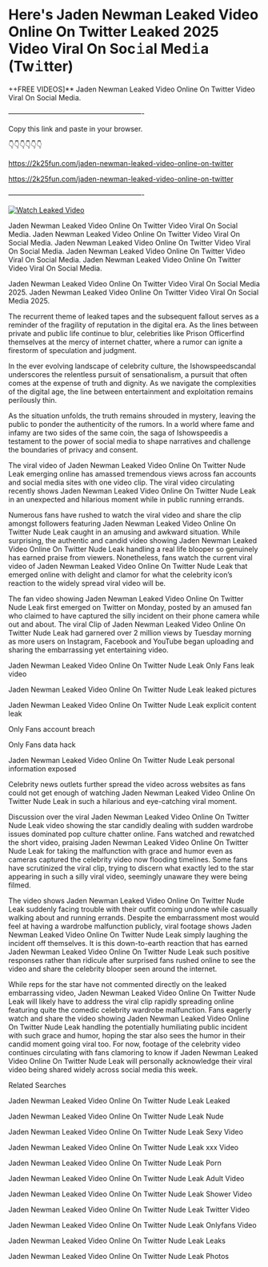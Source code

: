 # Here's Jaden Newman Leaked Video Online On Twitter Leaked 2025 Video Viral On Soc𝚒al Med𝚒a (Tw𝚒tter)

++FREE VIDEOS]** Jaden Newman Leaked Video Online On Twitter Video Viral On Social Media.

———————————————————-

Copy this link and paste in your browser.

👇👇👇👇👇👇

https://2k25fun.com/jaden-newman-leaked-video-online-on-twitter

https://2k25fun.com/jaden-newman-leaked-video-online-on-twitter

———————————————————-

[![Watch Leaked Video](https://miro.medium.com/v2/resize:fit:828/format:webp/1*cilzJN44JGOrTw9NJCrNHA.gif "Watch Leaked Video")](https://2k25fun.com/jaden-newman-leaked-video-online-on-twitter)

Jaden Newman Leaked Video Online On Twitter Video Viral On Social Media. Jaden Newman Leaked Video Online On Twitter Video Viral On Social Media. Jaden Newman Leaked Video Online On Twitter Video Viral On Social Media. Jaden Newman Leaked Video Online On Twitter Video Viral On Social Media. Jaden Newman Leaked Video Online On Twitter Video Viral On Social Media.

Jaden Newman Leaked Video Online On Twitter Video Viral On Social Media 2025. Jaden Newman Leaked Video Online On Twitter Video Viral On Social Media 2025.

The recurrent theme of leaked tapes and the subsequent fallout serves as a reminder of the fragility of reputation in the digital era. As the lines between private and public life continue to blur, celebrities like Prison Officerfind themselves at the mercy of internet chatter, where a rumor can ignite a firestorm of speculation and judgment.

In the ever evolving landscape of celebrity culture, the Ishowspeedscandal underscores the relentless pursuit of sensationalism, a pursuit that often comes at the expense of truth and dignity. As we navigate the complexities of the digital age, the line between entertainment and exploitation remains perilously thin.

As the situation unfolds, the truth remains shrouded in mystery, leaving the public to ponder the authenticity of the rumors. In a world where fame and infamy are two sides of the same coin, the saga of Ishowspeedis a testament to the power of social media to shape narratives and challenge the boundaries of privacy and consent.

The viral video of Jaden Newman Leaked Video Online On Twitter Nude Leak emerging online has amassed tremendous views across fan accounts and social media sites with one video clip. The viral video circulating recently shows Jaden Newman Leaked Video Online On Twitter Nude Leak in an unexpected and hilarious moment while in public running errands.

Numerous fans have rushed to watch the viral video and share the clip amongst followers featuring Jaden Newman Leaked Video Online On Twitter Nude Leak caught in an amusing and awkward situation. While surprising, the authentic and candid video showing Jaden Newman Leaked Video Online On Twitter Nude Leak handling a real life blooper so genuinely has earned praise from viewers. Nonetheless, fans watch the current viral video of Jaden Newman Leaked Video Online On Twitter Nude Leak that emerged online with delight and clamor for what the celebrity icon’s reaction to the widely spread viral video will be.

The fan video showing Jaden Newman Leaked Video Online On Twitter Nude Leak first emerged on Twitter on Monday, posted by an amused fan who claimed to have captured the silly incident on their phone camera while out and about. The viral Clip of Jaden Newman Leaked Video Online On Twitter Nude Leak had garnered over 2 million views by Tuesday morning as more users on Instagram, Facebook and YouTube began uploading and sharing the embarrassing yet entertaining video.

Jaden Newman Leaked Video Online On Twitter Nude Leak Only Fans leak video

Jaden Newman Leaked Video Online On Twitter Nude Leak leaked pictures

Jaden Newman Leaked Video Online On Twitter Nude Leak explicit content leak

Only Fans account breach

Only Fans data hack

Jaden Newman Leaked Video Online On Twitter Nude Leak personal information exposed

Celebrity news outlets further spread the video across websites as fans could not get enough of watching Jaden Newman Leaked Video Online On Twitter Nude Leak in such a hilarious and eye-catching viral moment.

Discussion over the viral Jaden Newman Leaked Video Online On Twitter Nude Leak video showing the star candidly dealing with sudden wardrobe issues dominated pop culture chatter online. Fans watched and rewatched the short video, praising Jaden Newman Leaked Video Online On Twitter Nude Leak for taking the malfunction with grace and humor even as cameras captured the celebrity video now flooding timelines. Some fans have scrutinized the viral clip, trying to discern what exactly led to the star appearing in such a silly viral video, seemingly unaware they were being filmed.

The video shows Jaden Newman Leaked Video Online On Twitter Nude Leak suddenly facing trouble with their outfit coming undone while casually walking about and running errands. Despite the embarrassment most would feel at having a wardrobe malfunction publicly, viral footage shows Jaden Newman Leaked Video Online On Twitter Nude Leak simply laughing the incident off themselves. It is this down-to-earth reaction that has earned Jaden Newman Leaked Video Online On Twitter Nude Leak such positive responses rather than ridicule after surprised fans rushed online to see the video and share the celebrity blooper seen around the internet.

While reps for the star have not commented directly on the leaked embarrassing video, Jaden Newman Leaked Video Online On Twitter Nude Leak will likely have to address the viral clip rapidly spreading online featuring quite the comedic celebrity wardrobe malfunction. Fans eagerly watch and share the video showing Jaden Newman Leaked Video Online On Twitter Nude Leak handling the potentially humiliating public incident with such grace and humor, hoping the star also sees the humor in their candid moment going viral too. For now, footage of the celebrity video continues circulating with fans clamoring to know if Jaden Newman Leaked Video Online On Twitter Nude Leak will personally acknowledge their viral video being shared widely across social media this week.

Related Searches

Jaden Newman Leaked Video Online On Twitter Nude Leak Leaked

Jaden Newman Leaked Video Online On Twitter Nude Leak Nude

Jaden Newman Leaked Video Online On Twitter Nude Leak Sexy Video

Jaden Newman Leaked Video Online On Twitter Nude Leak xxx Video

Jaden Newman Leaked Video Online On Twitter Nude Leak Porn

Jaden Newman Leaked Video Online On Twitter Nude Leak Adult Video

Jaden Newman Leaked Video Online On Twitter Nude Leak Shower Video

Jaden Newman Leaked Video Online On Twitter Nude Leak Twitter Video

Jaden Newman Leaked Video Online On Twitter Nude Leak Onlyfans Video

Jaden Newman Leaked Video Online On Twitter Nude Leak Leaks

Jaden Newman Leaked Video Online On Twitter Nude Leak Photos